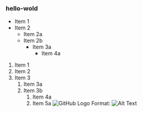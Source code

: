 ### hello-wold
* Item 1
* Item 2
  * Item 2a
  * Item 2b 
    * Item 3a 
      * Item 4a 

1. Item 1
1. Item 2
1. Item 3
   1. Item 3a
   1. Item 3b
      1. Item 4a
      1.  Item 5a
![GitHub Logo](/images/logo.png)
Format: ![Alt Text](url)
